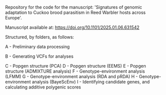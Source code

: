 Repository for the code for the manuscript: 'Signatures of genomic adaptation to Cuckoo brood parasitism in Reed Warbler hosts across Europe'.

Manuscript available at: https://doi.org/10.1101/2025.01.06.631542

Structured, by folders, as follows:

A - Preliminary data processing

B - Generating VCFs for analyses

C - Popgen structure (PCA)
D - Popgen structure (EEMS)
E - Popgen structure (ADMIXTURE analysis)
F - Genotype-environment analysis (LFMM)
G - Genotype-environment analysis (RDA and pRDA)
H - Genotype-environment analysis (BayeScEnv)
I - Identifying candidate genes, and calculating additive polygenic scores
